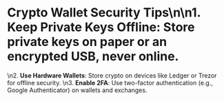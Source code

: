 # Crypto Wallet Security Tips\n\n1. **Keep Private Keys Offline**: Store private keys on paper or an encrypted USB, never online.
\n2. **Use Hardware Wallets**: Store crypto on devices like Ledger or Trezor for offline security.
\n3. **Enable 2FA**: Use two-factor authentication (e.g., Google Authenticator) on wallets and exchanges.
